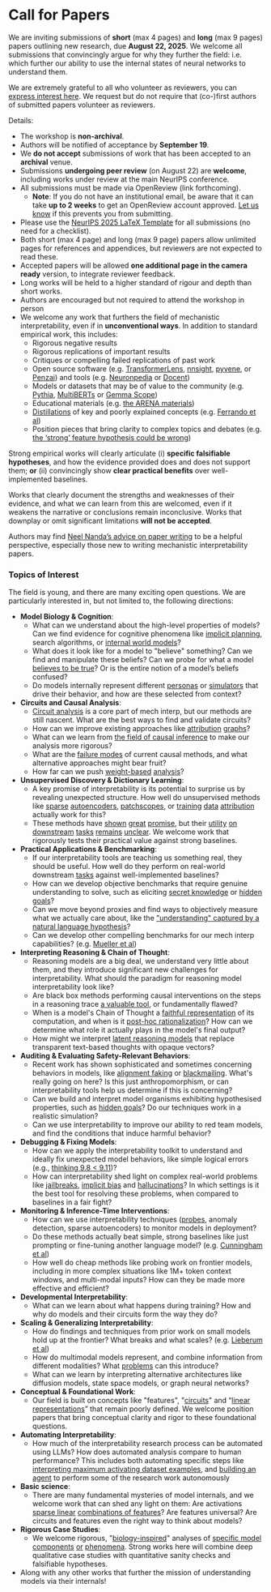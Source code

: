 # Call for Papers
We are inviting submissions of **short** (max 4 pages) and **long** (max 9 pages) papers outlining new research, due **August 22, 2025**. We welcome all submissions that convincingly argue for why they further the field: i.e. which further our ability to use the internal states of neural networks to understand them. 

We are extremely grateful to all who volunteer as reviewers, you can [express interest here](https://www.google.com/url?q=https://docs.google.com/forms/d/e/1FAIpQLSdiw1SJllzoTz_nqzDTzTOGb9DV3W_truQyh-WvYj_QGIi7Mg/viewform?usp%3Ddialog&sa=D&source=editors&ust=1753179031773690&usg=AOvVaw31RRgV0RKwfnaNuqpnKtz0). We request but do not require that (co-)first authors of submitted papers volunteer as reviewers. 

Details: 
* The workshop is **non-archival**.
* Authors will be notified of acceptance by **September 19**.
* We **do not accept** submissions of work that has been accepted to an **archival** venue.
* Submissions **undergoing peer review** (on August 22) are **welcome**, including works under review at the main NeurIPS conference.
* All submissions must be made via OpenReview (link forthcoming).
  * **Note**: If you do not have an institutional email, be aware that it can take **up to 2 weeks** to get an OpenReview account approved. [Let us know](mailto:neurips2025@mechinterpworkshop.com) if this prevents you from submitting.
* Please use the [NeurIPS 2025 LaTeX Template](https://www.google.com/url?q=https://media.neurips.cc/Conferences/NeurIPS2025/Styles.zip&sa=D&source=editors&ust=1753179031775734&usg=AOvVaw1eiIN-ccMa6Yl_AnEitX2E) for all submissions (no need for a checklist).
* Both short (max 4 page) and long (max 9 page) papers allow unlimited pages for references and appendices, but reviewers are not expected to read these.
* Accepted papers will be allowed **one additional page in the camera ready** version, to integrate reviewer feedback.
* Long works will be held to a higher standard of rigour and depth than short works.
* Authors are encouraged but not required to attend the workshop in person
* We welcome any work that furthers the field of mechanistic interpretability, even if in **unconventional ways**. In addition to standard empirical work, this includes:
  * Rigorous negative results
  * Rigorous replications of important results
  * Critiques or compelling failed replications of past work
  * Open source software (e.g. [TransformerLens](https://www.google.com/url?q=https://github.com/neelnanda-io/TransformerLens&sa=D&source=editors&ust=1753179031777669&usg=AOvVaw1fkDbfWmPiClxrTCOAmGEz), [nnsight](https://www.google.com/url?q=https://github.com/ndif-team/nnsight&sa=D&source=editors&ust=1753179031777802&usg=AOvVaw2XLcq8HvIaxxbyFB0Ukfno), [pyvene](https://www.google.com/url?q=https://github.com/stanfordnlp/pyvene/tree/main/pyvene/models/mlp&sa=D&source=editors&ust=1753179031777964&usg=AOvVaw1nTgn4Lkn6ZztQ_9yEBKlr), or [Penzai](https://www.google.com/url?q=https://github.com/google-deepmind/penzai&sa=D&source=editors&ust=1753179031778113&usg=AOvVaw1SRX9ZI3wdtX2tqNIZhlr0)) and tools (e.g. [Neuronpedia](https://www.google.com/url?q=http://neuronpedia.org&sa=D&source=editors&ust=1753179031778242&usg=AOvVaw0gdpzeb60dH29nhLaxMjA1) or [Docent](https://www.google.com/url?q=https://transluce.org/introducing-docent&sa=D&source=editors&ust=1753179031778366&usg=AOvVaw3CcZ45TH7neykRCN-u2EwS))
  * Models or datasets that may be of value to the community (e.g. [Pythia](https://www.google.com/url?q=https://arxiv.org/abs/2304.01373&sa=D&source=editors&ust=1753179031778632&usg=AOvVaw0hjnvvENCIgYkGViVa3XB3), [MultiBERTs](https://www.google.com/url?q=https://arxiv.org/abs/2106.16163&sa=D&source=editors&ust=1753179031778741&usg=AOvVaw3d4MJr1K9Ea4tIXeS9S2tQ) or [Gemma Scope](https://www.google.com/url?q=https://arxiv.org/abs/2408.05147&sa=D&source=editors&ust=1753179031778891&usg=AOvVaw0AmmzQL-B8n5mxr-WA5OPy))
  * Educational materials (e.g. [the ARENA materials](https://www.google.com/url?q=https://arena3-chapter1-transformer-interp.streamlit.app/&sa=D&source=editors&ust=1753179031779149&usg=AOvVaw3oiFZwAT1qgdtQlQBnU0RP))
  * [Distillations](https://www.google.com/url?q=https://distill.pub/2017/research-debt/&sa=D&source=editors&ust=1753179031779309&usg=AOvVaw3z3MGukH6YZdhJKItYkvgA) of key and poorly explained concepts (e.g. [Ferrando et al](https://www.google.com/url?q=https://arxiv.org/abs/2405.00208&sa=D&source=editors&ust=1753179031779523&usg=AOvVaw1_StS6u7p6qux8Vm5JHoFz))
  * Position pieces that bring clarity to complex topics and debates (e.g. [the ‘strong’ feature hypothesis could be wrong](https://www.google.com/url?q=https://www.alignmentforum.org/posts/tojtPCCRpKLSHBdpn/the-strong-feature-hypothesis-could-be-wrong&sa=D&source=editors&ust=1753179031779917&usg=AOvVaw3GZaZaW8wsOu1ltS8IguUT))

Strong empirical works will clearly articulate (i) **specific falsifiable hypotheses**, and how the evidence provided does and does not support them; **or** (ii) convincingly show **clear practical benefits** over well-implemented baselines. 

Works that clearly document the strengths and weaknesses of their evidence, and what we can learn from this are welcomed, even if it weakens the narrative or conclusions remain inconclusive. Works that downplay or omit significant limitations **will not be accepted**. 

Authors may find [Neel Nanda’s advice on paper writing](https://www.google.com/url?q=https://www.alignmentforum.org/posts/eJGptPbbFPZGLpjsp/highly-opinionated-advice-on-how-to-write-ml-papers&sa=D&source=editors&ust=1753179031781500&usg=AOvVaw0s7VQMzu2KIQUB0WZhfRVl) to be a helpful perspective, especially those new to writing mechanistic interpretability papers. 
### Topics of Interest
The field is young, and there are many exciting open questions. We are particularly interested in, but not limited to, the following directions: 
* **Model Biology & Cognition**:
  * What can we understand about the high-level properties of models? Can we find evidence for cognitive phenomena like [implicit planning](https://www.google.com/url?q=https://transformer-circuits.pub/2025/attribution-graphs/biology.html%23dives-poems&sa=D&source=editors&ust=1753179031782566&usg=AOvVaw346S2pAPqToO07K-WM1-Hg), search algorithms, or [internal world models](https://www.google.com/url?q=https://arxiv.org/abs/2210.13382&sa=D&source=editors&ust=1753179031782747&usg=AOvVaw3speRhYeCdDlZsq9B7OEmu)?
  * What does it look like for a model to "believe" something? Can we find and manipulate these beliefs? Can we probe for what a model [believes to be true](https://www.google.com/url?q=https://arxiv.org/abs/2310.06824&sa=D&source=editors&ust=1753179031783154&usg=AOvVaw2Z0YvtsGXPOGApbzreyOeC)? Or is the entire notion of a model’s beliefs confused?
  * Do models internally represent different [personas](https://www.google.com/url?q=https://arxiv.org/abs/2406.12094&sa=D&source=editors&ust=1753179031783459&usg=AOvVaw3anpJFzDKZFciO0XQBiMcD) or [simulators](https://www.google.com/url?q=https://www.nature.com/articles/s41586-023-06647-8&sa=D&source=editors&ust=1753179031783593&usg=AOvVaw14lFmtRuNuRHlr1ApnAJON) that drive their behavior, and how are these selected from context?
* **Circuits and Causal Analysis**:
  * [Circuit analysis](https://www.google.com/url?q=https://distill.pub/2020/circuits/zoom-in/&sa=D&source=editors&ust=1753179031783976&usg=AOvVaw3L_zVCXUR2ZDyLb8xbgAHT) is a core part of mech interp, but our methods are still nascent. What are the best ways to find and validate circuits?
  * How can we improve existing approaches like [attribution](https://www.google.com/url?q=https://arxiv.org/abs/2406.11944&sa=D&source=editors&ust=1753179031784404&usg=AOvVaw35_1VokCZOLvQLq1fWb6L9) [graphs](https://www.google.com/url?q=https://transformer-circuits.pub/2025/attribution-graphs/methods.html&sa=D&source=editors&ust=1753179031784558&usg=AOvVaw2ZoyVa8CIZPX6YRum-rtzn)?
  * What can we learn from [the field of causal inference](https://www.google.com/url?q=https://arxiv.org/abs/2407.04690&sa=D&source=editors&ust=1753179031784800&usg=AOvVaw0uV3sMjkMLXprVfl2kkk7o) to make our analysis more rigorous?
  * What are the [failure modes](https://www.google.com/url?q=https://arxiv.org/abs/2307.15771&sa=D&source=editors&ust=1753179031785030&usg=AOvVaw1Cyi0xXy9DqfhtyI2AguJO) of current causal methods, and what alternative approaches might bear fruit?
  * How far can we push [weight-based](https://www.google.com/url?q=https://arxiv.org/abs/2301.05217&sa=D&source=editors&ust=1753179031785312&usg=AOvVaw3i7TwpRq8cx6-RyWKtwFOv) [analysis](https://www.google.com/url?q=https://arxiv.org/abs/2410.08417&sa=D&source=editors&ust=1753179031785412&usg=AOvVaw1QcKjEfisPu1kTlkHzLWlC)?
* **Unsupervised Discovery & Dictionary Learning**:
  * A key promise of interpretability is its potential to surprise us by revealing unexpected structure. How well do unsupervised methods like [sparse](https://www.google.com/url?q=https://arxiv.org/abs/2103.15949&sa=D&source=editors&ust=1753179031785940&usg=AOvVaw0zLFvQL7hX73Lb8ZSKhWMr) [autoencoders](https://www.google.com/url?q=https://transformer-circuits.pub/2023/monosemantic-features&sa=D&source=editors&ust=1753179031786076&usg=AOvVaw05u3Q5l26HUyXUBIYnxLy4), [patch](https://www.google.com/url?q=https://arxiv.org/abs/2401.06102&sa=D&source=editors&ust=1753179031786172&usg=AOvVaw10COa_q3pQLZpyjGJN0Cik)[scopes](https://www.google.com/url?q=https://arxiv.org/abs/2403.10949v2&sa=D&source=editors&ust=1753179031786248&usg=AOvVaw0vbLl6VAXOPvlwVpnxDJkv), or [training](https://www.google.com/url?q=https://proceedings.mlr.press/v70/koh17a?ref%3Dhttps://githubhelp.com&sa=D&source=editors&ust=1753179031786390&usg=AOvVaw2DqL1EfCklQvoq25UnG0Nb) [data](https://www.google.com/url?q=https://arxiv.org/abs/2308.03296&sa=D&source=editors&ust=1753179031786487&usg=AOvVaw2n_juhoEqeIWR6p2dM3dZQ) [attribution](https://www.google.com/url?q=https://arxiv.org/abs/2205.11482&sa=D&source=editors&ust=1753179031786603&usg=AOvVaw2DMRvnymXOxfXg8CpM1Up6) actually work for this?
  * These methods have [shown](https://www.google.com/url?q=https://transformer-circuits.pub/2024/scaling-monosemanticity/index.html&sa=D&source=editors&ust=1753179031786848&usg=AOvVaw1tqcUUlCx1XB8YmwTL6XaX) [great](https://www.google.com/url?q=https://transformer-circuits.pub/2025/attribution-graphs/biology.html&sa=D&source=editors&ust=1753179031786993&usg=AOvVaw3MMa-h4ew0eVWALVtDB5vH) [promise](https://www.google.com/url?q=https://arxiv.org/abs/2503.10965&sa=D&source=editors&ust=1753179031787102&usg=AOvVaw1ZzkIfRhA1P8D1O9xY9pOg), but their [utility](https://www.google.com/url?q=https://arxiv.org/abs/2502.16681&sa=D&source=editors&ust=1753179031787227&usg=AOvVaw3sVDXMXzvYxxbBp-e_Frge) [on](https://www.google.com/url?q=https://www.tilderesearch.com/blog/sieve&sa=D&source=editors&ust=1753179031787349&usg=AOvVaw1DUqT0KulJluIKF-DUN5yC) [downstream](https://www.google.com/url?q=https://arxiv.org/abs/2501.17148&sa=D&source=editors&ust=1753179031787456&usg=AOvVaw0qHeoJA2piVqZM8HqXPGMX) [tasks](https://www.google.com/url?q=https://transformer-circuits.pub/2024/features-as-classifiers/index.html&sa=D&source=editors&ust=1753179031787590&usg=AOvVaw14TzhbE6uYbVnISsS4p8IP) [remains](https://www.google.com/url?q=https://arxiv.org/abs/2502.04382&sa=D&source=editors&ust=1753179031787689&usg=AOvVaw0cRgrLdjO90wrYEs0kzcLm) [unclear](https://www.google.com/url?q=https://www.alignmentforum.org/posts/4uXCAJNuPKtKBsi28/negative-results-for-saes-on-downstream-tasks&sa=D&source=editors&ust=1753179031787866&usg=AOvVaw2u6BUAX4uxX8Lapw7sccEf). We welcome work that rigorously tests their practical value against strong baselines.
* **Practical Applications & Benchmarking**:
  * If our interpretability tools are teaching us something real, they should be useful. How well do they perform on real-world downstream [tasks](https://www.google.com/url?q=https://www.lesswrong.com/posts/wGRnzCFcowRCrpX4Y/downstream-applications-as-validation-of-interpretability&sa=D&source=editors&ust=1753179031788574&usg=AOvVaw3TC7sfJtQlfxLjPtqcXTL9) against well-implemented baselines?
  * How can we develop objective benchmarks that require genuine understanding to solve, such as eliciting [secret knowledge](https://www.google.com/url?q=https://arxiv.org/abs/2505.14352&sa=D&source=editors&ust=1753179031788974&usg=AOvVaw3mH7yP99EMg5xYeo-Jq9Zj) or [hidden goals](https://www.google.com/url?q=https://arxiv.org/abs/2503.10965&sa=D&source=editors&ust=1753179031789096&usg=AOvVaw0tmlmAUqZPRL5WJ0OzmNxe)?
  * Can we move beyond proxies and find ways to objectively measure what we actually care about, like the ["understanding" captured by a natural language hypothesis](https://www.google.com/url?q=https://arxiv.org/abs/2502.04382&sa=D&source=editors&ust=1753179031789526&usg=AOvVaw0uU178ANtb0EYK1wZ-HLGt)?
  * Can we develop other compelling benchmarks for our mech interp capabilities? (e.g. [Mueller et al](https://www.google.com/url?q=https://arxiv.org/abs/2504.13151&sa=D&source=editors&ust=1753179031789814&usg=AOvVaw25NCzC1q0JjqN_ztw8sWzM))
* **Interpreting Reasoning & Chain of Thought**:
  * Reasoning models are a big deal, we understand very little about them, and they introduce significant new challenges for interpretability. What should the paradigm for reasoning model interpretability look like?
  * Are black box methods performing causal interventions on the steps in a reasoning trace [a valuable tool](https://www.google.com/url?q=https://arxiv.org/abs/2506.19143&sa=D&source=editors&ust=1753179031790644&usg=AOvVaw2kRn9IWd_j28qWV6LJErBL), or fundamentally flawed?
  * When is a model's Chain of Thought a [faithful representation](https://www.google.com/url?q=https://arxiv.org/abs/2305.04388&sa=D&source=editors&ust=1753179031790904&usg=AOvVaw0KDBCq3g8gkg-TZAb0qy-d) of its computation, and when is it [post-hoc rationalization](https://www.google.com/url?q=https://arxiv.org/abs/2503.08679&sa=D&source=editors&ust=1753179031791084&usg=AOvVaw3sdaXccqNmNYel4MKVMdJP)? How can we determine what role it actually plays in the model's final output?
  * How might we interpret [latent reasoning models](https://www.google.com/url?q=https://arxiv.org/abs/2412.06769&sa=D&source=editors&ust=1753179031791421&usg=AOvVaw2Oj6O-2l9E8gJyjqQA0TH_) that replace transparent text-based thoughts with opaque vectors?
* **Auditing & Evaluating Safety-Relevant Behaviors**:
  * Recent work has shown sophisticated and sometimes concerning behaviors in models, like [alignment faking](https://www.google.com/url?q=https://arxiv.org/abs/2412.14093&sa=D&source=editors&ust=1753179031791993&usg=AOvVaw2P4C3sRoh5UY9YTcVMg4_9) or [blackmailing](https://www.google.com/url?q=https://www.anthropic.com/research/agentic-misalignment&sa=D&source=editors&ust=1753179031792155&usg=AOvVaw1M7CrdPquoL2Edel4PEsnZ). What's really going on here? Is this just anthropomorphism, or can interpretability tools help us determine if this is concerning?
  * Can we build and interpret model organisms exhibiting hypothesised properties, such as [hidden goals](https://www.google.com/url?q=https://arxiv.org/abs/2503.10965&sa=D&source=editors&ust=1753179031792710&usg=AOvVaw1hB1cE8mHPOwJWCePTmOkj)? Do our techniques work in a realistic simulation?
  * Can we use interpretability to improve our ability to red team models, and find the conditions that induce harmful behavior?
* **Debugging & Fixing Models**:
  * How can we apply the interpretability toolkit to understand and ideally fix unexpected model behaviors, like simple logical errors (e.g., [thinking 9.8 < 9.11](https://www.google.com/url?q=https://transluce.org/observability-interface&sa=D&source=editors&ust=1753179031793560&usg=AOvVaw2jbBW8k8tPgrtR91T8EYNa))?
  * How can interpretability shed light on complex real-world problems like [jailbreaks](https://www.google.com/url?q=https://transformer-circuits.pub/2025/attribution-graphs/biology.html%23dives-jailbreak&sa=D&source=editors&ust=1753179031793873&usg=AOvVaw0-OumzCO6jhw3o5otUp4RA), [implicit bias](https://www.google.com/url?q=https://arxiv.org/abs/2506.10922&sa=D&source=editors&ust=1753179031793984&usg=AOvVaw0ZeaL3gCHuNn96Lk-kimWz) and [hallucinations](https://www.google.com/url?q=https://arxiv.org/abs/2411.14257&sa=D&source=editors&ust=1753179031794106&usg=AOvVaw330fmqw7X0mxcQ6eMvsBjd)? In which settings is it the best tool for resolving these problems, when compared to baselines in a fair fight?
* **Monitoring & Inference-Time Interventions**:
  * How can we use interpretability techniques ([probes](https://www.google.com/url?q=https://arxiv.org/abs/2102.12452&sa=D&source=editors&ust=1753179031794632&usg=AOvVaw3mzU3gthCN809YKi-eTZ21), anomaly detection, sparse autoencoders) to monitor models in deployment?
  * Do these methods actually beat simple, strong baselines like just prompting or fine-tuning another language model? (e.g. [Cunningham et al](https://www.google.com/url?q=https://alignment.anthropic.com/2025/cheap-monitors/&sa=D&source=editors&ust=1753179031795112&usg=AOvVaw2hJn1fDMrqdusPEX9Yw1jr))
  * How well do cheap methods like probing work on frontier models, including in more complex situations like 1M+ token context windows, and multi-modal inputs? How can they be made more effective and efficient?
* **Developmental Interpretability**:
  * What can we learn about what happens during training? How and why do models and their circuits form the way they do?
* **Scaling & Generalizing Interpretability**:
  * How do findings and techniques from prior work on small models hold up at the frontier? What breaks and what scales? (e.g. [Lieberum et al](https://www.google.com/url?q=https://arxiv.org/abs/2307.09458&sa=D&source=editors&ust=1753179031796338&usg=AOvVaw0A5fUAiL5rKVLzJdczRBVF))
  * How do multimodal models represent, and combine information from different modalities? What [problems](https://www.google.com/url?q=https://openreview.net/pdf?id%3DVUhRdZp8ke&sa=D&source=editors&ust=1753179031796647&usg=AOvVaw1uQnPdB3u3CelIW4CrFL0P) can this introduce?
  * What can we learn by interpreting alternative architectures like diffusion models, state space models, or graph neural networks?
* **Conceptual & Foundational Work**:
  * Our field is built on concepts like "features", "[circuits](https://www.google.com/url?q=https://distill.pub/2020/circuits/zoom-in/&sa=D&source=editors&ust=1753179031797319&usg=AOvVaw2DLOw7WvTa3cKv3hCk1wT4)" and “[linear representations](https://www.google.com/url?q=https://transformer-circuits.pub/2024/july-update/index.html%23linear-representations&sa=D&source=editors&ust=1753179031797493&usg=AOvVaw3U91ldAhEXg7Og-U0dF7a8)” that remain poorly defined. We welcome position papers that bring conceptual clarity and rigor to these foundational questions.
* **Automating Interpretability**:
  * How much of the interpretability research process can be automated using LLMs? How does automated analysis compare to human performance? This includes both automating specific steps like [interpreting maximum activating dataset examples](https://www.google.com/url?q=https://openaipublic.blob.core.windows.net/neuron-explainer/paper/index.html&sa=D&source=editors&ust=1753179031798377&usg=AOvVaw3Q4awacv5c4JtVqYOn7mqi), and [building an agent](https://www.google.com/url?q=https://arxiv.org/abs/2404.14394&sa=D&source=editors&ust=1753179031798518&usg=AOvVaw1HjCwT0mwO3Cw8kLreGfOp) to perform some of the research work autonomously
* **Basic science**:
  * There are many fundamental mysteries of model internals, and we welcome work that can shed any light on them: Are activations [sparse linear](https://www.google.com/url?q=https://arxiv.org/abs/1601.03764&sa=D&source=editors&ust=1753179031799097&usg=AOvVaw2Nhl0W3NMRySDFEZrrMYT-) [combinations of features](https://www.google.com/url?q=https://transformer-circuits.pub/2022/toy_model/index.html&sa=D&source=editors&ust=1753179031799267&usg=AOvVaw0kBmQzGLMitg83WZZBrgr8)? Are features universal? Are circuits and features even the right way to think about models?
* **Rigorous Case Studies**:
  * We welcome rigorous, "[biology-inspired](https://www.google.com/url?q=https://distill.pub/2020/circuits/curve-circuits/&sa=D&source=editors&ust=1753179031799778&usg=AOvVaw38MrUB9gRsvfU6Qayru2A9)" analyses of [specific model](https://www.google.com/url?q=https://arxiv.org/abs/2310.04625&sa=D&source=editors&ust=1753179031799914&usg=AOvVaw3hZknwbA8f1Wb3N4QLOed3) [components](https://www.google.com/url?q=https://transformer-circuits.pub/2024/scaling-monosemanticity/index.html&sa=D&source=editors&ust=1753179031800066&usg=AOvVaw3qTrKr3UaEeDZr9lhnkul3) [or](https://www.google.com/url?q=https://arxiv.org/abs/2305.01610&sa=D&source=editors&ust=1753179031800158&usg=AOvVaw1EA5bGYvgksW5G398kOtDc) [phenomena](https://www.google.com/url?q=https://arxiv.org/abs/2306.09346&sa=D&source=editors&ust=1753179031800252&usg=AOvVaw0MkoWMQ_7lXgVFeUsifDd7). Strong works here will combine deep qualitative case studies with quantitative sanity checks and falsifiable hypotheses.
* Along with any other works that further the mission of understanding models via their internals!